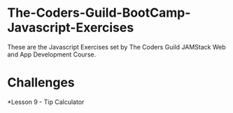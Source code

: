 # The-Coders-Guild-BootCamp-Javascript-Exercises
These are the Javascript Exercises set by The Coders Guild JAMStack Web and App Development Course.

# Challenges
*Lesson 9 - Tip Calculator
